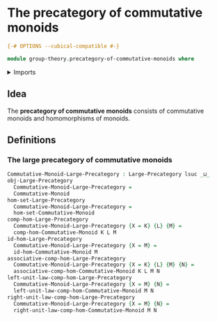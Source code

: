 # The precategory of commutative monoids

```agda
{-# OPTIONS --cubical-compatible #-}

module group-theory.precategory-of-commutative-monoids where
```

<details><summary>Imports</summary>

```agda
open import category-theory.large-precategories

open import foundation.universe-levels

open import group-theory.commutative-monoids
open import group-theory.homomorphisms-commutative-monoids
```

</details>

## Idea

The **precategory of commutative monoids** consists of commutative monoids and
homomorphisms of monoids.

## Definitions

### The large precategory of commutative monoids

```agda
Commutative-Monoid-Large-Precategory : Large-Precategory lsuc _⊔_
obj-Large-Precategory
  Commutative-Monoid-Large-Precategory =
  Commutative-Monoid
hom-set-Large-Precategory
  Commutative-Monoid-Large-Precategory =
  hom-set-Commutative-Monoid
comp-hom-Large-Precategory
  Commutative-Monoid-Large-Precategory {X = K} {L} {M} =
  comp-hom-Commutative-Monoid K L M
id-hom-Large-Precategory
  Commutative-Monoid-Large-Precategory {X = M} =
  id-hom-Commutative-Monoid M
associative-comp-hom-Large-Precategory
  Commutative-Monoid-Large-Precategory {X = K} {L} {M} {N} =
  associative-comp-hom-Commutative-Monoid K L M N
left-unit-law-comp-hom-Large-Precategory
  Commutative-Monoid-Large-Precategory {X = M} {N} =
  left-unit-law-comp-hom-Commutative-Monoid M N
right-unit-law-comp-hom-Large-Precategory
  Commutative-Monoid-Large-Precategory {X = M} {N} =
  right-unit-law-comp-hom-Commutative-Monoid M N
```
